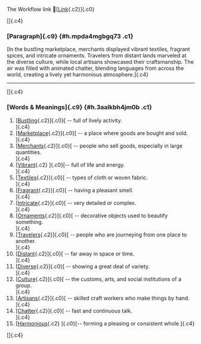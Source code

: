 The Workflow link
👏[[Link](https://www.google.com/url?q=http://www.google.com&sa=D&source=editors&ust=1756754939451410&usg=AOvVaw0XhpTkawscaov1Mc6zw9e2){.c2}]{.c0}

[]{.c4}

### [Paragraph]{.c9} {#h.mpda4mgbgq73 .c1}

[In the bustling marketplace, merchants displayed vibrant textiles,
fragrant spices, and intricate ornaments. Travelers from distant lands
marveled at the diverse culture, while local artisans showcased their
craftsmanship. The air was filled with animated chatter, blending
languages from across the world, creating a lively yet harmonious
atmosphere.]{.c4}

------------------------------------------------------------------------

[]{.c4}

### [Words & Meanings]{.c9} {#h.3aalkbh4jm0b .c1}

1.  [[Bustling](https://www.google.com/url?q=http://www.google.com&sa=D&source=editors&ust=1756754939453085&usg=AOvVaw3JOBh5qllgNwaB5faTzMBD){.c2}]{.c0}[ --
    full of lively activity.\
    ]{.c4}
2.  [[Marketplace](https://www.google.com/url?q=http://www.google.com&sa=D&source=editors&ust=1756754939453424&usg=AOvVaw3Kg8nYA8IIbP_2vt6LE6Uk){.c2}]{.c0}[ --
    a place where goods are bought and sold.\
    ]{.c4}
3.  [[Merchants](https://www.google.com/url?q=http://www.google.com&sa=D&source=editors&ust=1756754939453750&usg=AOvVaw2NfgqcY7457J2sem6-U7hW){.c2}]{.c0}[ --
    people who sell goods, especially in large quantities.\
    ]{.c4}
4.  [[Vibrant](https://www.google.com/url?q=http://www.google.com&sa=D&source=editors&ust=1756754939454111&usg=AOvVaw0WjbXlnJf9p9KKer1PTUzp){.c2}
    ]{.c0}[-- full of life and energy.\
    ]{.c4}
5.  [[Textiles](https://www.google.com/url?q=http://www.google.com&sa=D&source=editors&ust=1756754939454428&usg=AOvVaw22UoWD4RgrdGA9xo8weSIA){.c2}]{.c0}[ --
    types of cloth or woven fabric.\
    ]{.c4}
6.  [[Fragrant](https://www.google.com/url?q=http://www.google.com&sa=D&source=editors&ust=1756754939454746&usg=AOvVaw3dla0nxVaoDqzOz2ISokN-){.c2}]{.c0}[ --
    having a pleasant smell.\
    ]{.c4}
7.  [[Intricate](https://www.google.com/url?q=http://www.google.com&sa=D&source=editors&ust=1756754939455024&usg=AOvVaw3l6NBMB4htP5ug-gcHEwTf){.c2}]{.c0}[ --
    very detailed or complex.\
    ]{.c4}
8.  [[Ornaments](https://www.google.com/url?q=http://www.google.com&sa=D&source=editors&ust=1756754939455314&usg=AOvVaw1Aje73o0XxCSSURz6x3DZl){.c2}]{.c0}[ --
    decorative objects used to beautify something.\
    ]{.c4}
9.  [[Travelers](https://www.google.com/url?q=http://www.google.com&sa=D&source=editors&ust=1756754939455672&usg=AOvVaw1mcQ7jhcH-TBEr5L5tLUGP){.c2}]{.c0}[ --
    people who are journeying from one place to another.\
    ]{.c4}
10. [[Distant](https://www.google.com/url?q=http://www.google.com&sa=D&source=editors&ust=1756754939456034&usg=AOvVaw05OxFSSTHZymkg4H3Ez0nI){.c2}]{.c0}[ --
    far away in space or time.\
    ]{.c4}
11. [[Diverse](https://www.google.com/url?q=http://www.google.com&sa=D&source=editors&ust=1756754939456322&usg=AOvVaw08GxzDrYS-PXQO6ulsgH25){.c2}]{.c0}[ --
    showing a great deal of variety.\
    ]{.c4}
12. [[Culture](https://www.google.com/url?q=http://www.google.com&sa=D&source=editors&ust=1756754939456611&usg=AOvVaw2H0jbtKiJAck8T4sxAiFDq){.c2}]{.c0}[ --
    the customs, arts, and social institutions of a group.\
    ]{.c4}
13. [[Artisans](https://www.google.com/url?q=http://www.google.com&sa=D&source=editors&ust=1756754939456952&usg=AOvVaw1ufJB889_tV8AqyMvVIYEr){.c2}]{.c0}[ --
    skilled craft workers who make things by hand.\
    ]{.c4}
14. [[Chatter](https://www.google.com/url?q=http://www.google.com&sa=D&source=editors&ust=1756754939457285&usg=AOvVaw0i_QnhkWfGoCqaCclmTn0m){.c2}]{.c0}[ --
    fast and continuous talk.\
    ]{.c4}
15. [[Harmonious](https://www.google.com/url?q=http://www.google.com&sa=D&source=editors&ust=1756754939457593&usg=AOvVaw0CU4hlZwQmlqooim95RdsU){.c2}
    ]{.c0}[-- forming a pleasing or consistent whole.]{.c4}

[]{.c4}
